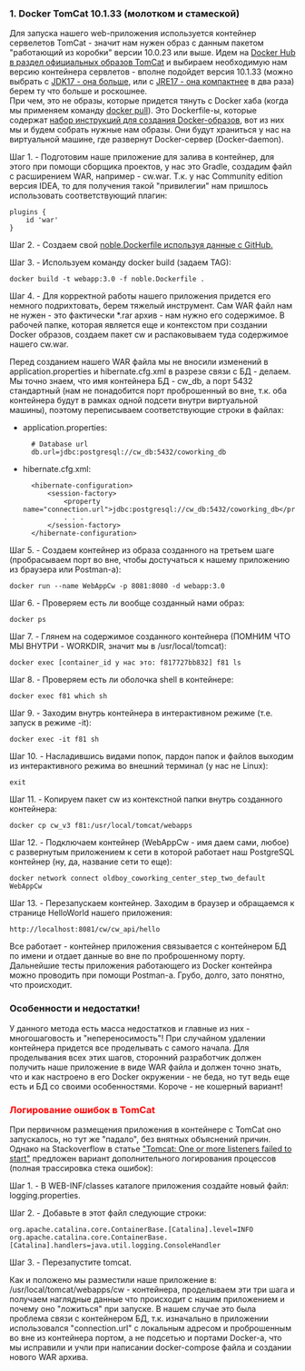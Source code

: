 ### 1. Docker TomCat 10.1.33 (молотком и стамеской)

Для запуска нашего web-приложения используется контейнер сервелетов TomCat - значит нам нужен образ с данным пакетом
"работающий из коробки" версии 10.0.23 или выше. Идем на [Docker Hub в раздел официальных образов TomCat](https://hub.docker.com/_/tomcat) и выбираем
необходимую нам версию контейнера сервлетов - вполне подойдет версия 10.1.33 (можно выбрать с [JDK17 - она больше](https://github.com/docker-library/tomcat/blob/master/10.1/jdk17/temurin-noble/Dockerfile), или с
[JRE17 - она компактнее](https://github.com/docker-library/tomcat/blob/master/10.1/jre17/temurin-noble/Dockerfile) в два раза) берем ту что больше и роскошнее.  
При чем, это не образы, которые придется тянуть с Docker хаба (когда мы применяем команду [docker pull](https://docs.docker.com/reference/cli/docker/image/pull/)). Это Dockerfile-ы,
которые содержат [набор инструкций для создания Docker-образов](https://docs.docker.com/reference/dockerfile/), вот из них мы и будем собрать нужные нам образы.
Они будут храниться у нас на виртуальной машине, где развернут Docker-сервер (Docker-daemon).

Шаг 1. - Подготовим наше приложение для залива в контейнер, для этого при помощи сборщика проектов, у нас это Gradle,
создадим файл с расширением WAR, например - cw.war. Т.к. у нас Community edition версия IDEA, то для получения такой
"привилегии" нам пришлось использовать соответствующий плагин:

    plugins {
        id 'war'
    }

Шаг 2. - Создаем свой [noble.Dockerfile используя данные с GitHub.](https://github.com/docker-library/tomcat/blob/master/10.1/jdk17/temurin-noble/Dockerfile)

Шаг 3. - Используем команду docker build (задаем TAG):

    docker build -t webapp:3.0 -f noble.Dockerfile .

Шаг 4. - Для корректной работы нашего приложения придется его немного подрихтовать, берем тяжелый инструмент. Сам WAR файл
нам не нужен - это фактически *.rar архив - нам нужно его содержимое. В рабочей папке, которая является еще и контекстом при
создании Docker образов, создаем пакет cw и распаковываем туда содержимое нашего cw.war.

Перед созданием нашего WAR файла мы не вносили изменений в application.properties и hibernate.cfg.xml в разрезе связи с БД - делаем.
Мы точно знаем, что имя контейнера БД - cw_db, а порт 5432 стандартный (нам не понадобится порт проброшенный во вне, т.к. оба
контейнера будут в рамках одной подсети внутри виртуальной машины), поэтому переписываем соответствующие строки в файлах:
- application.properties:

        # Database url
        db.url=jdbc:postgresql://cw_db:5432/coworking_db

- hibernate.cfg.xml:

        <hibernate-configuration>
            <session-factory>
                <property name="connection.url">jdbc:postgresql://cw_db:5432/coworking_db</property>
                . . .
            </session-factory>
        </hibernate-configuration>

Шаг 5. - Создаем контейнер из образа созданного на третьем шаге (пробрасываем порт во вне, чтобы достучаться к нашему
приложению из браузера или Postman-a):

    docker run --name WebAppCw -p 8081:8080 -d webapp:3.0

Шаг 6. - Проверяем есть ли вообще созданный нами образ:

    docker ps

Шаг 7. - Глянем на содержимое созданного контейнера (ПОМНИМ ЧТО МЫ ВНУТРИ - WORKDIR, значит мы в /usr/local/tomcat):

    docker exec [container_id у нас это: f817727bb832] f81 ls

Шаг 8. - Проверяем есть ли оболочка shell в контейнере:

    docker exec f81 which sh

Шаг 9. - Заходим внутрь контейнера в интерактивном режиме (т.е. запуск в режиме -it):

    docker exec -it f81 sh

Шаг 10. - Насладившись видами попок, пардон папок и файлов выходим из интерактивного режима во внешний терминал (у нас не Linux):

    exit

Шаг 11. - Копируем пакет cw из контекстной папки внутрь созданного контейнера:

    docker cp cw_v3 f81:/usr/local/tomcat/webapps

Шаг 12. - Подключаем контейнер (WebAppCw - имя даем сами, любое) с развернутым приложением к сети в которой работает наш
PostgreSQL контейнер (ну, да, название сети то еще):

    docker network connect oldboy_coworking_center_step_two_default WebAppCw

Шаг 13. - Перезапускаем контейнер. Заходим в браузер и обращаемся к странице HelloWorld нашего приложения:

    http://localhost:8081/cw/cw_api/hello

Все работает - контейнер приложения связывается с контейнером БД по имени и отдает данные во вне по проброшенному порту.
Дальнейшие тесты приложения работающего из Docker контейнра можно проводить при помощи Postman-a. Грубо, долго, зато понятно,
что происходит.

### Особенности и недостатки!

У данного метода есть масса недостатков и главные из них - многошаговость и "непереносимость"! При случайном удалении
контейнера придется все проделывать с самого начала. Для проделывания всех этих шагов, сторонний разработчик должен
получить наше приложение в виде WAR файла и должен точно знать, что и как настроено в его Docker окружении - не беда,
но тут ведь еще есть и БД со своими особенностями. Короче - не кошерный вариант!

### <span style="color: red"> Логирование ошибок в TomCat </span>

При первичном размещения приложения в контейнере с TomCat оно запускалось, но тут же "падало", без внятных объяснений причин.
Однако на Stackoverflow в статье ["Tomcat: One or more listeners failed to start"](https://stackoverflow.com/questions/48639816/tomcat-one-or-more-listeners-failed-to-start) предложен вариант дополнительного логирования процессов (полная трассировка стека ошибок):

Шаг 1. - В WEB-INF/classes каталоге приложения создайте новый файл: logging.properties.

Шаг 2. - Добавьте в этот файл следующие строки:

    org.apache.catalina.core.ContainerBase.[Catalina].level=INFO
    org.apache.catalina.core.ContainerBase.[Catalina].handlers=java.util.logging.ConsoleHandler

Шаг 3. - Перезапустите tomcat.

Как и положено мы разместили наше приложение в: /usr/local/tomcat/webapps/cw - контейнера, проделываем эти три шага и получаем
наглядные данные что происходит с нашим приложением и почему оно "ложиться" при запуске. В нашем случае это была проблема связи
с контейнером БД, т.к. изначально в приложении использовался "connection.url" с локальным адресом и проброшенным во вне из
контейнера портом, а не подсетью и портами Docker-a, что мы исправили и учли при написании docker-compose файла и создании нового
WAR архива.